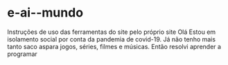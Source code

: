 # e-ai--mundo
Instruções de uso das ferramentas do site pelo próprio site
Olá
Estou em isolamento social por conta da pandemia de covid-19. Já não tenho mais tanto saco aspara jogos, séries, filmes e músicas. Então resolvi aprender a programar
